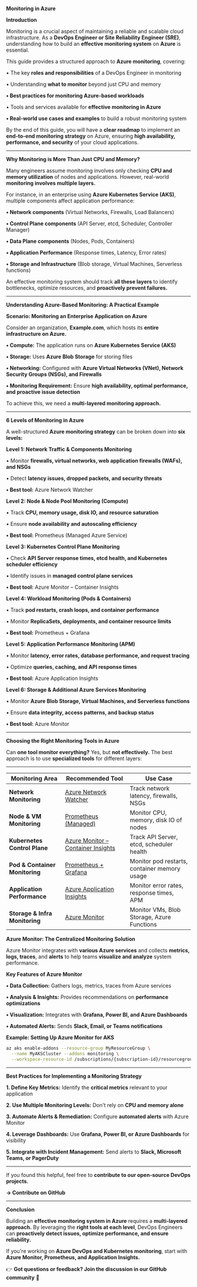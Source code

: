 **Monitoring in Azure**

**Introduction**

Monitoring is a crucial aspect of maintaining a reliable and scalable cloud infrastructure. As a **DevOps Engineer or Site Reliability Engineer (SRE)**, understanding how to build an **effective monitoring system** on **Azure** is essential.

This guide provides a structured approach to **Azure monitoring**, covering:

•	The key **roles and responsibilities** of a DevOps Engineer in monitoring

•	Understanding **what to monitor** beyond just CPU and memory

**•	Best practices for monitoring Azure-based workloads**

•	Tools and services available for **effective monitoring in Azure**

**•	Real-world use cases and examples** to build a robust monitoring system

By the end of this guide, you will have a **clear roadmap** to implement an **end-to-end monitoring strategy** on Azure, ensuring **high availability, performance, and security** of your cloud applications.

---

**Why Monitoring is More Than Just CPU and Memory?**

Many engineers assume monitoring involves only checking **CPU and memory utilization** of nodes and applications. However, real-world **monitoring involves multiple layers.**

For instance, in an enterprise using **Azure Kubernetes Service (AKS)**, multiple components affect application performance:

**•	Network components** (Virtual Networks, Firewalls, Load Balancers)

**•	Control Plane components** (API Server, etcd, Scheduler, Controller Manager)

**•	Data Plane components** (Nodes, Pods, Containers)

**•	Application Performance** (Response times, Latency, Error rates)

**•	Storage and Infrastructure** (Blob storage, Virtual Machines, Serverless functions)

An effective monitoring system should track **all these layers** to identify bottlenecks, optimize resources, and **proactively prevent failures.**

---

**Understanding Azure-Based Monitoring: A Practical Example**

**Scenario: Monitoring an Enterprise Application on Azure**

Consider an organization, **Example.com**, which hosts its **entire infrastructure on Azure.**

**•	Compute:** The application runs on **Azure Kubernetes Service (AKS)**

**•	Storage:** Uses **Azure Blob Storage** for storing files

**•	Networking:** Configured with **Azure Virtual Networks (VNet), Network Security Groups (NSGs), and Firewalls**

**•	Monitoring Requirement:** Ensure **high availability, optimal performance, and proactive issue detection**

To achieve this, we need a **multi-layered monitoring approach.**

---

**6 Levels of Monitoring in Azure**

A well-structured **Azure monitoring strategy** can be broken down into **six levels:**

**Level 1: Network Traffic & Components Monitoring**

•	Monitor **firewalls, virtual networks, web application firewalls (WAFs), and NSGs**

•	Detect **latency issues, dropped packets, and security threats**

**•	Best tool:** Azure Network Watcher

**Level 2: Node & Node Pool Monitoring (Compute)**

•	Track **CPU, memory usage, disk IO, and resource saturation**

•	Ensure **node availability and autoscaling efficiency**

**•	Best tool:** Prometheus (Managed Azure Service)

**Level 3: Kubernetes Control Plane Monitoring**

•	Check **API Server response times, etcd health, and Kubernetes scheduler efficiency**

•	Identify issues in **managed control plane services**

**•	Best tool:** Azure Monitor – Container Insights

**Level 4: Workload Monitoring (Pods & Containers)**

•	Track **pod restarts, crash loops, and container performance**

•	Monitor **ReplicaSets, deployments, and container resource limits**

**•	Best tool:** Prometheus + Grafana

**Level 5: Application Performance Monitoring (APM)**

•	Monitor **latency, error rates, database performance, and request tracing**

•	Optimize **queries, caching, and API response times**

**•	Best tool:** Azure Application Insights

**Level 6: Storage & Additional Azure Services Monitoring**

•	Monitor **Azure Blob Storage, Virtual Machines, and Serverless functions**

•	Ensure **data integrity, access patterns, and backup status**

**•	Best tool:** Azure Monitor

---

**Choosing the Right Monitoring Tools in Azure**

Can **one tool monitor everything?** Yes, but **not effectively.** The best approach is to use **specialized tools** for different layers:

---
| **Monitoring Area**          | **Recommended Tool**                        | **Use Case**                                      |
|-----------------------------|--------------------------------|------------------------------------------------|
| **Network Monitoring**       | [Azure Network Watcher](https://learn.microsoft.com/en-us/azure/network-watcher/) | Track network latency, firewalls, NSGs |
| **Node & VM Monitoring**     | [Prometheus (Managed)](https://learn.microsoft.com/en-us/azure/monitor/essentials/prometheus-overview) | Monitor CPU, memory, disk IO of nodes |
| **Kubernetes Control Plane** | [Azure Monitor – Container Insights](https://learn.microsoft.com/en-us/azure/azure-monitor/containers/container-insights-overview) | Track API Server, etcd, scheduler health |
| **Pod & Container Monitoring** | [Prometheus + Grafana](https://grafana.com/docs/grafana/latest/) | Monitor pod restarts, container memory usage |
| **Application Performance**  | [Azure Application Insights](https://learn.microsoft.com/en-us/azure/azure-monitor/app/app-insights-overview) | Monitor error rates, response times, APM |
| **Storage & Infra Monitoring** | [Azure Monitor](https://learn.microsoft.com/en-us/azure/azure-monitor/) | Monitor VMs, Blob Storage, Azure Functions |

**Azure Monitor: The Centralized Monitoring Solution**

Azure Monitor integrates with **various Azure services** and collects **metrics, logs, traces**, and **alerts** to help teams **visualize and analyze** system performance.

**Key Features of Azure Monitor**

**•	Data Collection:** Gathers logs, metrics, traces from Azure services

**•	Analysis & Insights:** Provides recommendations on **performance optimizations**

**•	Visualization:** Integrates with **Grafana, Power BI, and Azure Dashboards**

**•	Automated Alerts:** Sends **Slack, Email, or Teams notifications**

**Example: Setting Up Azure Monitor for AKS**

```sh
az aks enable-addons --resource-group MyResourceGroup \
  --name MyAKSCluster --addons monitoring \
  --workspace-resource-id /subscriptions/{subscription-id}/resourcegroups/{resource-group}/providers/microsoft.operationalinsights/workspaces/{workspace-name}
```

---

**Best Practices for Implementing a Monitoring Strategy**

**1.	Define Key Metrics:** Identify the **critical metrics** relevant to your application

**2.	Use Multiple Monitoring Levels:** Don't rely on **CPU and memory alone**

**3.	Automate Alerts & Remediation:** Configure **automated alerts** with Azure Monitor

**4.	Leverage Dashboards:** Use **Grafana, Power BI, or Azure Dashboards** for visibility

**5.	Integrate with Incident Management:** Send alerts to **Slack, Microsoft Teams, or PagerDuty**

---

If you found this helpful, feel free to **contribute to our open-source DevOps projects.**

**→ Contribute on GitHub**

---

**Conclusion**

Building an **effective monitoring system in Azure** requires a **multi-layered approach.** By leveraging the **right tools at each level**, DevOps Engineers can **proactively detect issues, optimize performance, and ensure reliability.**

If you're working on **Azure DevOps and Kubernetes monitoring**, start with **Azure Monitor, Prometheus, and Application Insights.**

👉 **Got questions or feedback? Join the discussion in our GitHub community** 🚀
